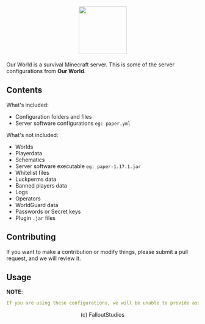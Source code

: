 <h1 align="center">
    <img src="https://i.imgur.com/rX8dHRR.png" height="" width="125">
</h1>

Our World is a survival Minecraft server. This is some of the server configurations from **Our World**.

## Contents

What's included:

+ Configuration folders and files
+ Server software configurations `eg: paper.yml`

What's not included:

+ Worlds
+ Playerdata
+ Schematics
+ Server software executable `eg: paper-1.17.1.jar`
+ Whitelist files
+ Luckperms data
+ Banned players data
+ Logs
+ Operators
+ WorldGuard data
+ Passwords or Secret keys
+ Plugin `.jar` files

## Contributing

If you want to make a contribution or modify things, please submit a pull request, and we will review it.

## Usage

**NOTE**:

```yml
If you are using these configurations, we will be unable to provide assistance for your server. The above repository is for those who like to know how the server is set up.
```

<p align="center">(c) FalloutStudios</p>
